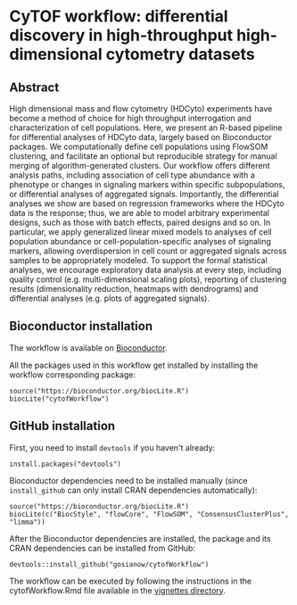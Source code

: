 # CyTOF workflow: differential discovery in high-throughput high-dimensional cytometry datasets


## Abstract 

High dimensional mass and flow cytometry (HDCyto) experiments have become a method of choice for high throughput interrogation and characterization of cell populations. Here, we present an R-based pipeline for differential analyses of HDCyto data, largely based on Bioconductor packages. We computationally define cell populations using FlowSOM clustering, and facilitate an optional but reproducible strategy for manual merging of algorithm-generated clusters. Our workflow offers different analysis paths, including association of cell type abundance with a phenotype or changes in signaling markers within specific subpopulations, or differential analyses of aggregated signals. Importantly, the differential analyses we show are based on regression frameworks where the HDCyto data is the response; thus, we are able to model arbitrary experimental designs, such as those with batch effects, paired designs and so on. In particular, we apply generalized linear mixed models to analyses of cell population abundance or cell-population-specific analyses of signaling markers, allowing overdispersion in cell count or aggregated signals across samples to be appropriately modeled. To support the formal statistical analyses, we encourage exploratory data analysis at every step, including quality control (e.g. multi-dimensional scaling  plots), reporting of clustering results (dimensionality reduction, heatmaps with dendrograms) and differential analyses (e.g. plots of aggregated signals).

## Bioconductor installation 

The workflow is available on [Bioconductor](https://www.bioconductor.org/help/workflows/cytofWorkflow/).

All the packages used in this workflow get installed by installing the workflow corresponding package:

```{r}
source("https://bioconductor.org/biocLite.R")
biocLite("cytofWorkflow")
```

## GitHub installation 

First, you need to install `devtools` if you haven't already:

```
install.packages("devtools")
```

Bioconductor dependencies need to be installed manually (since `install_github` can only install CRAN dependencies automatically):

```{r}
source("https://bioconductor.org/biocLite.R")
biocLite(c("BiocStyle", "flowCore", "FlowSOM", "ConsensusClusterPlus", "limma"))
```

After the Bioconductor dependencies are installed, the package and its CRAN dependencies can be installed from GitHub:

```
devtools::install_github("gosianow/cytofWorkflow")
```

The workflow can be executed by following the instructions in the cytofWorkflow.Rmd file available in the  [vignettes directory](https://github.com/gosianow/cytofWorkflow/blob/master/vignettes/cytofWorkflow.Rmd).







